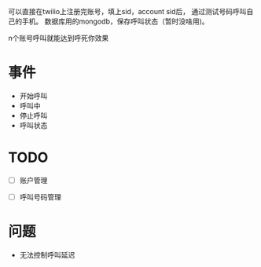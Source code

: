可以直接在twilio上注册完账号，填上sid，account sid后， 通过测试号码呼叫自己的手机。
数据库用的mongodb，保存呼叫状态（暂时没啥用)。

n个账号呼叫就能达到呼死你效果


# 事件

- 开始呼叫
- 呼叫中
- 停止呼叫
- 呼叫状态


# TODO

- [ ] 账户管理
- [ ] 呼叫号码管理


# 问题

- 无法控制呼叫延迟
